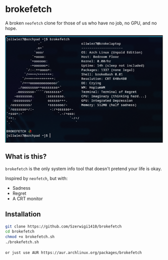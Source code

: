 # brokefetch

A broken `neofetch` clone for those of us who have no job, no GPU, and no hope.

![screenshot](screenshot.png)

## What is this?

`brokefetch` is the only system info tool that doesn't pretend your life is okay.

Inspired by `neofetch`, but with:
- Sadness
- Regret
- A CRT monitor

## Installation

```bash
git clone https://github.com/Szerwigi1410/brokefetch
cd brokefetch
chmod +x brokefetch.sh
./brokefetch.sh

or just use AUR https://aur.archlinux.org/packages/brokefetch
